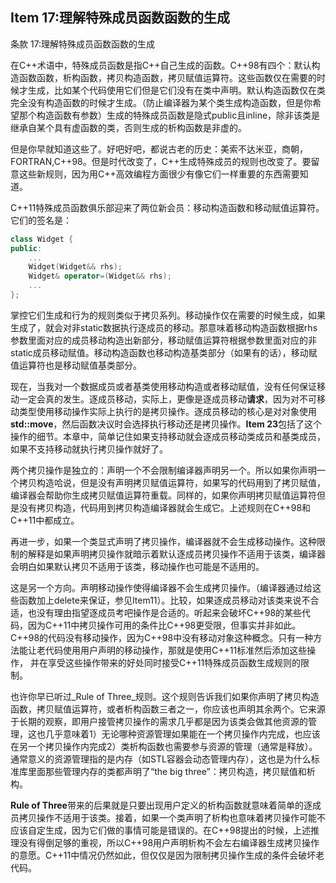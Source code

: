 ## Item 17:理解特殊成员函数函数的生成
条款 17:理解特殊成员函数函数的生成

在C++术语中，特殊成员函数是指C++自己生成的函数。C++98有四个：默认构造函数函数，析构函数，拷贝构造函数，拷贝赋值运算符。这些函数仅在需要的时候才生成，比如某个代码使用它们但是它们没有在类中声明。默认构造函数仅在类完全没有构造函数的时候才生成。（防止编译器为某个类生成构造函数，但是你希望那个构造函数有参数）生成的特殊成员函数是隐式public且inline，除非该类是继承自某个具有虚函数的类，否则生成的析构函数是非虚的。

但是你早就知道这些了。好吧好吧，都说古老的历史：美索不达米亚，商朝，FORTRAN,C++98。但是时代改变了，C++生成特殊成员的规则也改变了。要留意这些新规则，因为用C++高效编程方面很少有像它们一样重要的东西需要知道。

C++11特殊成员函数俱乐部迎来了两位新会员：移动构造函数和移动赋值运算符。它们的签名是：
```cpp
class Widget {
public:
	...
    Widget(Widget&& rhs);
    Widget& operator=(Widget&& rhs);
	... 
};
```
掌控它们生成和行为的规则类似于拷贝系列。移动操作仅在需要的时候生成，如果生成了，就会对非static数据执行逐成员的移动。那意味着移动构造函数根据rhs参数里面对应的成员移动构造出新部分，移动赋值运算符根据参数里面对应的非static成员移动赋值。移动构造函数也移动构造基类部分（如果有的话），移动赋值运算符也是移动赋值基类部分。

现在，当我对一个数据成员或者基类使用移动构造或者移动赋值，没有任何保证移动一定会真的发生。逐成员移动，实际上，更像是逐成员移动**请求**，因为对不可移动类型使用移动操作实际上执行的是拷贝操作。逐成员移动的核心是对对象使用**std::move**，然后函数决议时会选择执行移动还是拷贝操作。**Item 23**包括了这个操作的细节。本章中，简单记住如果支持移动就会逐成员移动类成员和基类成员，如果不支持移动就执行拷贝操作就好了。

两个拷贝操作是独立的：声明一个不会限制编译器声明另一个。所以如果你声明一个拷贝构造哈说，但是没有声明拷贝赋值运算符，如果写的代码用到了拷贝赋值，编译器会帮助你生成拷贝赋值运算符重载。同样的，如果你声明拷贝赋值运算符但是没有拷贝构造，代码用到拷贝构造编译器就会生成它。上述规则在C++98和C++11中都成立。

再进一步，如果一个类显式声明了拷贝操作，编译器就不会生成移动操作。这种限制的解释是如果声明拷贝操作就暗示着默认逐成员拷贝操作不适用于该类，编译器会明白如果默认拷贝不适用于该类，移动操作也可能是不适用的。

这是另一个方向。声明移动操作使得编译器不会生成拷贝操作。（编译器通过给这些函数加上delete来保证，参见Item11）。比较，如果逐成员移动对该类来说不合适，也没有理由指望逐成员考吧操作是合适的。听起来会破坏C++98的某些代码，因为C++11中拷贝操作可用的条件比C++98更受限，但事实并非如此。C++98的代码没有移动操作，因为C++98中没有移动对象这种概念。只有一种方法能让老代码使用用户声明的移动操作，那就是使用C++11标准然后添加这些操作， 并在享受这些操作带来的好处同时接受C++11特殊成员函数生成规则的限制。

也许你早已听过_Rule of Three_规则。这个规则告诉我们如果你声明了拷贝构造函数，拷贝赋值运算符，或者析构函数三者之一，你应该也声明其余两个。它来源于长期的观察，即用户接管拷贝操作的需求几乎都是因为该类会做其他资源的管理，这也几乎意味着1）无论哪种资源管理如果能在一个拷贝操作内完成，也应该在另一个拷贝操作内完成2）类析构函数也需要参与资源的管理（通常是释放）。通常意义的资源管理指的是内存（如STL容器会动态管理内存），这也是为什么标准库里面那些管理内存的类都声明了“the big three”：拷贝构造，拷贝赋值和析构。

**Rule of Three**带来的后果就是只要出现用户定义的析构函数就意味着简单的逐成员拷贝操作不适用于该类。接着，如果一个类声明了析构也意味着拷贝操作可能不应该自定生成，因为它们做的事情可能是错误的。在C++98提出的时候，上述推理没有得倒足够的重视，所以C++98用户声明析构不会左右编译器生成拷贝操作的意愿。C++11中情况仍然如此，但仅仅是因为限制拷贝操作生成的条件会破坏老代码。
